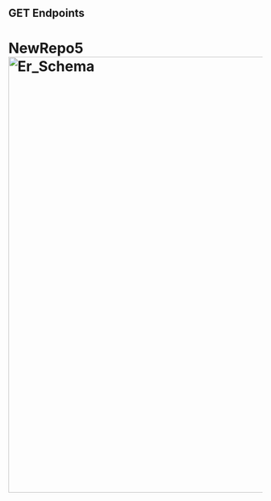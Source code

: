 <h2>GET Endpoints</h2>


# NewRepo5<img width="863" alt="Er_Schema" src="https://github.com/felixwidell/MiniProjekt_API/assets/91313243/a4cccf50-7693-48ea-b98f-5fd1f3a29b9c">
